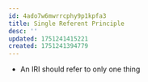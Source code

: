 ```yaml
---
id: 4ado7w6mwrrcphy9p1kpfa3
title: Single Referent Principle
desc: ''
updated: 1751241415221
created: 1751241394779
---
```


- An IRI should refer to only one thing
